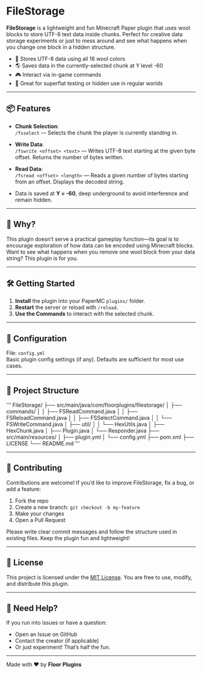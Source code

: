 # FileStorage

**FileStorage** is a lightweight and fun Minecraft Paper plugin that uses wool blocks to store UTF-8 text data inside chunks. Perfect for creative data storage experiments or just to mess around and see what happens when you change one block in a hidden structure.

- 💾 Stores UTF-8 data using all 16 wool colors  
- 🌎 Saves data in the currently-selected chunk at Y level -60  
- 🎮 Interact via in-game commands  
- 🧪 Great for superflat testing or hidden use in regular worlds

---

## 📦 Features

- **Chunk Selection**:  
  `/fsselect` — Selects the chunk the player is currently standing in.

- **Write Data**:  
  `/fswrite <offset> <text>` — Writes UTF-8 text starting at the given byte offset. Returns the number of bytes written.

- **Read Data**:  
  `/fsread <offset> <length>` — Reads a given number of bytes starting from an offset. Displays the decoded string.

- Data is saved at **Y = -60**, deep underground to avoid interference and remain hidden.

---

## 🧠 Why?

This plugin doesn’t serve a practical gameplay function—its goal is to encourage exploration of how data can be encoded using Minecraft blocks. Want to see what happens when you remove one wool block from your data string? This plugin is for you.

---

## 🛠️ Getting Started

1. **Install** the plugin into your PaperMC `plugins/` folder.  
2. **Restart** the server or reload with `/reload`.  
3. **Use the Commands** to interact with the selected chunk.

---

## 🔧 Configuration

File: `config.yml`  
Basic plugin config settings (if any). Defaults are sufficient for most use cases.

---

## 📂 Project Structure

'''
FileStorage/
├── src/main/java/com/floorplugins/filestorage/
│   ├── commands/
│   │   ├── FSReadCommand.java
│   │   ├── FSReloadCommand.java
│   │   ├── FSSelectCommand.java
│   │   └── FSWriteCommand.java
│   ├── util/
│   │   └── HexUtils.java
│   ├── HexChunk.java
│   ├── Plugin.java
│   └── Responder.java
├── src/main/resources/
│   ├── plugin.yml
│   └── config.yml
├── pom.xml
├── LICENSE
└── README.md
'''

---

## 🤝 Contributing

Contributions are welcome! If you’d like to improve FileStorage, fix a bug, or add a feature:

1. Fork the repo  
2. Create a new branch: `git checkout -b my-feature`  
3. Make your changes  
4. Open a Pull Request  

Please write clear commit messages and follow the structure used in existing files. Keep the plugin fun and lightweight!

---

## 📜 License

This project is licensed under the [MIT License](./LICENSE). You are free to use, modify, and distribute this plugin.

---

## 💬 Need Help?

If you run into issues or have a question:

- Open an Issue on GitHub  
- Contact the creator (if applicable)  
- Or just experiment! That’s half the fun.

---

Made with ❤️ by **Floor Plugins**
